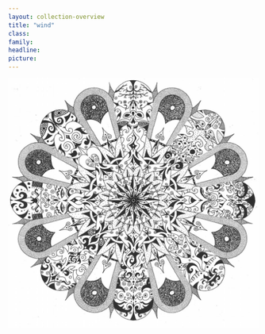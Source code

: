 ```yaml
---
layout: collection-overview
title: "wind"
class:	
family:
headline:
picture:
---
```


[![wind](/assets/img/mandalas/wind-1200w.jpg)](/assets/img/mandalas/wind-1200w.jpg)
